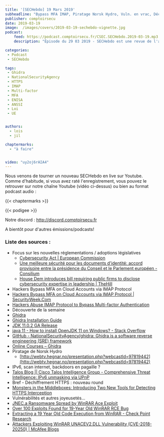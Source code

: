 ```yaml
---
title: '[SECHebdo] 19 Mars 2019'
subheadline: "Bypass MFA IMAP, Piratage Norsk Hydro, Vuln. en vrac, Déchiffrement HTTPS, Certifications Produits, Ghidra, etc."
publisher: comptoirsecu
date: 2019-03-19
image:  /images/covers/2019-03-19-sechebdo-vignette.jpg
podcast:
    feed: https://podcast.comptoirsecu.fr/CSEC.SECHebdo.2019-03-19.mp3
    description: "Épisode du 29 03 2019 - SECHebdo est une revue de l'actualité cybersécurité réalisée en live sur Youtube, généralement le mardi soir."

categories:
 - Podcast
 - SECHebdo

tags:
 - Ghidra
 - NationalSecurityAgency
 - HTTPS
 - IMAP
 - Multi-factor
 - MFA
 - ENISA
 - ANSSI
 - Loi
 - UE


authors:
  - lois
  - jil

chaptermarks:
  - "à faire"


video: "uy2oj6rAIA4"
---
```


Nous venons de tourner un nouveau SECHebdo en live sur Youtube. Comme d'habitude, si vous avez raté l'enregistrement, vous pouvez le retrouver sur notre chaîne Youtube (vidéo ci-dessus) ou bien au format podcast audio :

{{< chaptermarks >}}

{{< podigee >}}

Notre discord : <http://discord.comptoirsecu.fr>

A bientôt pour d'autres émissions/podcasts!

### Liste des sources :

* Focus sur les nouvelles réglementations / adoptions législatives
  * [Cybersecurity Act | European Commission](https://ec.europa.eu/commission/news/cybersecurity-act-2018-dec-11_en)
  * [Une meilleure sécurité pour les documents d'identité: accord provisoire entre la présidence du Conseil et le Parlement européen - Consilium](https://www.consilium.europa.eu/fr/press/press-releases/2019/02/19/better-security-for-id-documents-council-presidency-and-european-parliament-reach-provisional-agreement/)
  * [House Dem introduces bill requiring public firms to disclose cybersecurity expertise in leadership | TheHill](https://thehill.com/policy/cybersecurity/433880-house-dem-introduces-cyber-bill-that-would-require-publicly-traded)
*  Hackers Bypass MFA on Cloud Accounts via IMAP Protocol
  * [Hackers Bypass MFA on Cloud Accounts via IMAP Protocol | SecurityWeek.Com](https://www.securityweek.com/hackers-bypass-mfa-cloud-accounts-imap-protocol)
  * [Hackers Abuse IMAP Protocol to Bypass Multi-factor Authentication](https://gbhackers.com/imap-most-abused-protocol/)
*  Découverte de la semaine 
  * [Ghidra](https://ghidra-sre.org/)
  * [Ghidra Installation Guide](https://ghidra-sre.org/InstallationGuide.html)
  * [JDK 11.0.2 GA Release](http://jdk.java.net/11/)
  * [java 11 - How to install OpenJDK 11 on Windows? - Stack Overflow](https://stackoverflow.com/questions/52511778/how-to-install-openjdk-11-on-windows)
  * [GitHub - NationalSecurityAgency/ghidra: Ghidra is a software reverse engineering (SRE) framework](https://github.com/NationalSecurityAgency/ghidra)
  * [Online Courses – Ghidra](https://ghidra.re/online-courses/)
* Piratage de Norsk Hydro
  * [http://webtv.hegnar.no/presentation.php?webcastId=97819442](http://webtv.hegnar.no/presentation.php?webcastId=97819442)
*  IPv6, scan internet, backdoors en pagaille ?
  * [Talos Blog || Cisco Talos Intelligence Group - Comprehensive Threat Intelligence: IPv6 unmasking via UPnP](https://blog.talosintelligence.com/2019/03/ipv6-unmasking-via-upnp.html)
*  Bref - Déchiffrement HTTPS : nouveau round
  * [Monsters in the Middleboxes: Introducing Two New Tools for Detecting HTTPS Interception](https://blog.cloudflare.com/monsters-in-the-middleboxes/)
*  Vulnérabilités et autres joyeusetés...
  * [JNEC.a Ransomware Spread by WinRAR Ace Exploit](https://www.bleepingcomputer.com/news/security/jneca-ransomware-spread-by-winrar-ace-exploit/)
  * [Over 100 Exploits Found for 19-Year Old WinRAR RCE Bug](https://www.bleepingcomputer.com/news/security/over-100-exploits-found-for-19-year-old-winrar-rce-bug/)
  * [Extracting a 19 Year Old Code Execution from WinRAR - Check Point Research](https://research.checkpoint.com/extracting-code-execution-from-winrar/)
  * [Attackers Exploiting WinRAR UNACEV2.DLL Vulnerability (CVE-2018-20250) | McAfee Blogs](https://securingtomorrow.mcafee.com/other-blogs/mcafee-labs/attackers-exploiting-winrar-unacev2-dll-vulnerability-cve-2018-20250/)
